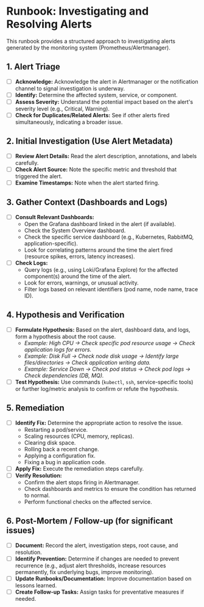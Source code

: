 # Runbook: Investigating and Resolving Alerts

This runbook provides a structured approach to investigating alerts generated by the monitoring system (Prometheus/Alertmanager).

## 1. Alert Triage

-   [ ] **Acknowledge:** Acknowledge the alert in Alertmanager or the notification channel to signal investigation is underway.
-   [ ] **Identify:** Determine the affected system, service, or component.
-   [ ] **Assess Severity:** Understand the potential impact based on the alert's severity level (e.g., Critical, Warning).
-   [ ] **Check for Duplicates/Related Alerts:** See if other alerts fired simultaneously, indicating a broader issue.

## 2. Initial Investigation (Use Alert Metadata)

-   [ ] **Review Alert Details:** Read the alert description, annotations, and labels carefully.
-   [ ] **Check Alert Source:** Note the specific metric and threshold that triggered the alert.
-   [ ] **Examine Timestamps:** Note when the alert started firing.

## 3. Gather Context (Dashboards and Logs)

-   [ ] **Consult Relevant Dashboards:**
    -   Open the Grafana dashboard linked in the alert (if available).
    -   Check the System Overview dashboard.
    -   Check the specific service dashboard (e.g., Kubernetes, RabbitMQ, application-specific).
    -   Look for correlating patterns around the time the alert fired (resource spikes, errors, latency increases).
-   [ ] **Check Logs:**
    -   Query logs (e.g., using Loki/Grafana Explore) for the affected component(s) around the time of the alert.
    -   Look for errors, warnings, or unusual activity.
    -   Filter logs based on relevant identifiers (pod name, node name, trace ID).

## 4. Hypothesis and Verification

-   [ ] **Formulate Hypothesis:** Based on the alert, dashboard data, and logs, form a hypothesis about the root cause.
    *   *Example: High CPU -> Check specific pod resource usage -> Check application logs for errors.*
    *   *Example: Disk Full -> Check node disk usage -> Identify large files/directories -> Check application writing data.*
    *   *Example: Service Down -> Check pod status -> Check pod logs -> Check dependencies (DB, MQ).*
-   [ ] **Test Hypothesis:** Use commands (`kubectl`, `ssh`, service-specific tools) or further log/metric analysis to confirm or refute the hypothesis.

## 5. Remediation

-   [ ] **Identify Fix:** Determine the appropriate action to resolve the issue.
    *   Restarting a pod/service.
    *   Scaling resources (CPU, memory, replicas).
    *   Clearing disk space.
    *   Rolling back a recent change.
    *   Applying a configuration fix.
    *   Fixing a bug in application code.
-   [ ] **Apply Fix:** Execute the remediation steps carefully.
-   [ ] **Verify Resolution:**
    *   Confirm the alert stops firing in Alertmanager.
    *   Check dashboards and metrics to ensure the condition has returned to normal.
    *   Perform functional checks on the affected service.

## 6. Post-Mortem / Follow-up (for significant issues)

-   [ ] **Document:** Record the alert, investigation steps, root cause, and resolution.
-   [ ] **Identify Prevention:** Determine if changes are needed to prevent recurrence (e.g., adjust alert thresholds, increase resources permanently, fix underlying bugs, improve monitoring).
-   [ ] **Update Runbooks/Documentation:** Improve documentation based on lessons learned.
-   [ ] **Create Follow-up Tasks:** Assign tasks for preventative measures if needed.

